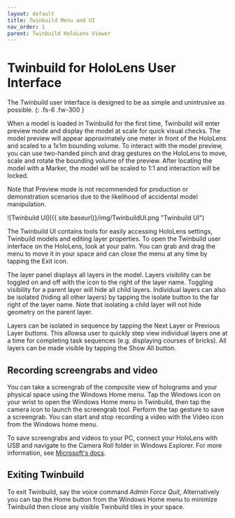 ```yaml
---
layout: default
title: Twinbuild Menu and UI
nav_order: 1
parent: Twinbuild HoloLens Viewer
---
```


# Twinbuild for HoloLens User Interface

The Twinbuild user interface is designed to be as simple and unintrusive as possible.
{: .fs-6 .fw-300 }

When a model is loaded in Twinbuild for the first time, Twinbuild will enter preview mode and display the model at scale for quick visual checks. The model preview will appear approximately one meter in front of the HoloLens and scaled to a 1x1m bounding volume. To interact with the model preview, you can use two-handed pinch and drag gestures on the HoloLens to move, scale and rotate the bounding volume of the preview. After locating the model with a Marker, the model will be scaled to 1:1 and interaction will be locked.

Note that Preview mode is not recommended for production or demonstration scenarios due to the likelihood of accidental model manipulation.

![Twinbuild UI]({{ site.baseurl}}/img/TwinbuildUI.png "Twinbuild UI")

The Twinbuild UI contains tools for easily accessing HoloLens settings, Twinbuild models and editing layer properties. To open the Twinbuild user interface on the HoloLens, look at your palm. You can grab and drag the menu to move it in your space and can close the menu at any time by tapping the Exit icon.

The layer panel displays all layers in the model. Layers visibility can be toggled on and off with the icon to the right of the layer name. Toggling visibility for a parent layer will hide all child layers. Individual layers can also be isolated (hiding all other layers) by tapping the isolate button to the far right of the layer name. Note that isolating a child layer will not hide geometry on the parent layer.

Layers can be isolated in sequence by tapping the Next Layer or Previous Layer buttons. This allowsa user to quickly step view individual layers one at a time for completing task sequences (e.g. displaying courses of bricks). All layers can be made visible by tapping the Show All button.

## Recording screengrabs and video

You can take a screengrab of the composite view of holograms and your physical space using the Windows Home menu. Tap the Windows icon on your wrist to open the Windows Home menu in Twinbuild, then tap the camera icon to launch the screengrab tool. Perform the tap gesture to save a screengrab. You can start and stop recording a video with the Video icon from the Windows home menu.

To save screengrabs and videos to your PC, connect your HoloLens with USB and navigate to the Camera Roll folder in Windows Explorer. For more information, see [Microsoft's docs](https://docs.microsoft.com/en-us/hololens/holographic-data).

## Exiting Twinbuild

To exit Twinbuild, say the voice command _Admin Force Quit_, Alternatively you can tap the Home button from the Windows Home menu to minimize Twinbuild then close any visible Twinbuild tiles in your space.
